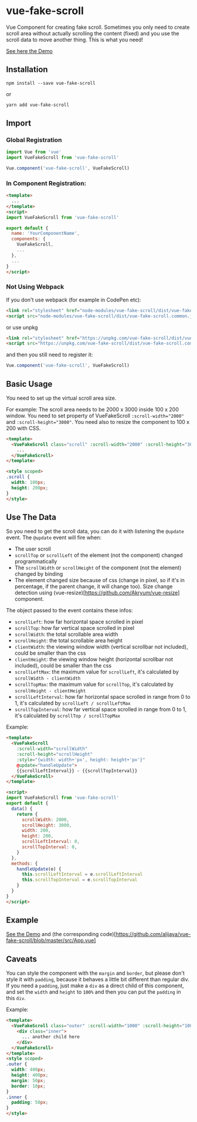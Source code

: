 # vue-fake-scroll

Vue Component for creating fake scroll. Sometimes you only need to create scroll area without actually scrolling the content (fixed) and you use the scroll data to move another thing. This is what you need!

[See here the Demo](https://alijaya.github.io/vue-fake-scroll/)

## Installation

```npm
npm install --save vue-fake-scroll
```

or

```bash
yarn add vue-fake-scroll
```

## Import

### Global Registration

```javascript
import Vue from 'vue'
import VueFakeScroll from 'vue-fake-scroll'

Vue.component('vue-fake-scroll', VueFakeScroll)
```

### In Component Registration:

```html
<template>
  ...
</template>
<script>
import VueFakeScroll from 'vue-fake-scroll'

export default {
  name: 'YourComponentName',
  components: {
    VueFakeScroll,
    ...
  },
  ...
}
</script>
```

### Not Using Webpack

If you don't use webpack (for example in CodePen etc):

```html
<link rel="stylesheet" href="node-modules/vue-fake-scroll/dist/vue-fake-scroll.css" />
<script src="node-modules/vue-fake-scroll/dist/vue-fake-scroll.common.js"></script>
```

or use unpkg

```html
<link rel="stylesheet" href="https://unpkg.com/vue-fake-scroll/dist/vue-fake-scroll.css" />
<script src="https://unpkg.com/vue-fake-scroll/dist/vue-fake-scroll.common.js"></script>
```

and then you still need to register it:

```javascript
Vue.component('vue-fake-scroll', VueFakeScroll)
```

## Basic Usage

You need to set up the virtual scroll area size.

For example: The scroll area needs to be 2000 x 3000 inside 100 x 200 window. You need to set property of VueFakeScroll `:scroll-width="2000"` and `:scroll-height="3000"`. You need also to resize the component to 100 x 200 with CSS.
```html
<template>
  <VueFakeScroll class="scroll" :scroll-width="2000" :scroll-height="3000">
    ...
  </VueFakeScroll>
</template>

<style scoped>
.scroll {
  width: 100px;
  height: 200px;
}
</style>
```

## Use The Data

So you need to get the scroll data, you can do it with listening the `@update` event. The `@update` event will fire when:

- The user scroll
- `scrollTop` or `scrollLeft` of the element (not the component) changed programmatically
- The `scrollWidth` or `scrollHeight` of the component (not the element) changed by binding
- The element changed size because of css (change in pixel, so if it's in percentage, if the parent change, it will change too). Size change detection using (vue-resize)[https://github.com/Akryum/vue-resize] component.

The object passed to the event contains these infos:

- `scrollLeft`: how far horizontal space scrolled in pixel
- `scrollTop`: how far vertical space scrolled in pixel
- `scrollWidth`: the total scrollable area width
- `scrollHeight`: the total scrollable area height
- `clientWidth`: the viewing window width (vertical scrollbar not included), could be smaller than the css
- `clientHeight`: the viewing window height (horizontal scrollbar not included), could be smaller than the css
- `scrollLeftMax`: the maximum value for `scrollLeft`, it's calculated by `scrollWidth - clientWidth`
- `scrollTopMax`: the maximum value for `scrollTop`, it's calculated by `scrollHeight - clientHeight`
- `scrollLeftInterval`: how far horizontal space scrolled in range from 0 to 1, it's calculated by `scrollLeft / scrollLeftMax`
- `scrollTopInterval`: how far vertical space scrolled in range from 0 to 1, it's calculated by `scrollTop / scrollTopMax`

Example:

```html
<template>
  <VueFakeScroll 
    :scroll-width="scrollWidth" 
    :scroll-height="scrollHeight"
    :style="{width: width+'px', height: height+'px'}"
    @update="handleUpdate">
    {{scrollLeftInterval}} - {{scrollTopInterval}}
  </VueFakeScroll>
</template>

<script>
import VueFakeScroll from 'vue-fake-scroll'
export default {
  data() {
    return {
      scrollWidth: 2000,
      scrollHeight: 3000,
      width: 200,
      height: 200,
      scrollLeftInterval: 0,
      scrollTopInterval: 0,
    }
  },
  methods: {
    handleUpdate(e) {
      this.scrollLeftInterval = e.scrollLeftInterval
      this.scrollTopInterval = e.scrollTopInterval
    }
  }
}
</script>
```

## Example

[See the Demo](https://alijaya.github.io/vue-fake-scroll/) and (the corresponding code)[https://github.com/alijaya/vue-fake-scroll/blob/master/src/App.vue]

## Caveats

You can style the component with the `margin` and `border`, but please don't style it with `padding`, because it behaves a little bit different than regular div. If you need a `padding`, just make a `div` as a direct child of this component, and set the `width` and `height` to `100%` and then you can put the `padding` in this `div`.

Example:

```html
<template>
  <VueFakeScroll class="outer" :scroll-width="1000" :scroll-height="1000">
    <div class="inner">
      ... another child here
    </div>
  </VueFakeScroll>
</template>
<style scoped>
.outer {
  width: 400px;
  height: 400px;
  margin: 50px;
  border: 10px;
}
.inner {
  padding: 50px;
}
</style>
```
